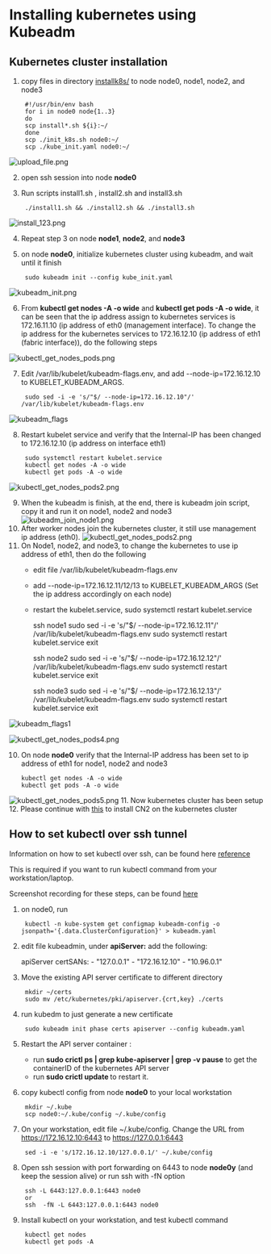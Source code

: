 # Installing kubernetes using Kubeadm

## Kubernetes cluster installation

1. copy files in directory [installk8s/](installk8s/) to node node0, node1, node2, and node3

        #!/usr/bin/env bash
        for i in node0 node{1..3}
        do
        scp install*.sh ${i}:~/
        done
        scp ./init_k8s.sh node0:~/
        scp ./kube_init.yaml node0:~/

![upload_file.png](images/upload_file.png)

2. open ssh session into node **node0**
3. Run scripts install1.sh , install2.sh and install3.sh

        ./install1.sh && ./install2.sh && ./install3.sh

![install_123.png](images/install_123.png)

4. Repeat step 3 on node **node1**, **node2**, and **node3**
5. on node **node0**, initialize kubernetes cluster using kubeadm, and wait until it finish

        sudo kubeadm init --config kube_init.yaml

![kubeadm_init.png](images/kubeadm_init.png)

6. From **kubectl get nodes -A -o wide** and **kubectl get pods -A -o wide**, it can be seen that the ip address assign to kubernetes services is 172.16.11.10 (ip address of eth0 (management interface). To change the ip address for the kubernetes services to 172.16.12.10 (ip address of eth1 (fabric interface)), do the following steps

![kubectl_get_nodes_pods.png](images/kubectl_get_nodes_pods.png)

7. Edit /var/lib/kubelet/kubeadm-flags.env, and add --node-ip=172.16.12.10 to KUBELET_KUBEADM_ARGS.

        sudo sed -i -e 's/"$/ --node-ip=172.16.12.10"/' /var/lib/kubelet/kubeadm-flags.env 

![kubeadm_flags](images/kubeadm_flags.png)

8. Restart kubelet service and verify that the Internal-IP has been changed to 172.16.12.10 (ip address on interface eth1)
        
        sudo systemctl restart kubelet.service
        kubectl get nodes -A -o wide
        kubectl get pods -A -o wide

![kubectl_get_nodes_pods2.png](images/kubectl_get_nodes_pods2.png)

9. When the kubeadm is finish, at the end, there is kubeadm join script, copy it and run it on node1, node2 and node3
![kubeadm_join_node1.png](images/kube_join_node1.png)
10. After worker nodes join the kubernetes cluster, it still use management ip address (eth0).
![kubectl_get_nodes_pods2.png](images/kubectl_get_nodes_pods3.png)
9. On Node1, node2, and node3, to change the kubernetes to use ip address of eth1, then do the following
   - edit file /var/lib/kubelet/kubeadm-flags.env
   - add --node-ip=172.16.12.11/12/13 to KUBELET_KUBEADM_ARGS (Set the ip address accordingly on each node)
   - restart the kubelet.service, sudo systemctl restart kubelet.service

        ssh node1 
        sudo sed -i -e 's/"$/ --node-ip=172.16.12.11"/' /var/lib/kubelet/kubeadm-flags.env
        sudo systemctl restart kubelet.service
        exit

        ssh node2
        sudo sed -i -e 's/"$/ --node-ip=172.16.12.12"/' /var/lib/kubelet/kubeadm-flags.env
        sudo systemctl restart kubelet.service
        exit

        ssh node3 
        sudo sed -i -e 's/"$/ --node-ip=172.16.12.13"/' /var/lib/kubelet/kubeadm-flags.env
        sudo systemctl restart kubelet.service
        exit



![kubeadm_flags1](images/kubeadm_flags1.png)

![kubectl_get_nodes_pods4.png](images/kubectl_get_nodes_pods4.png)

10. On node **node0** verify that the Internal-IP address has been set to ip address of eth1 for node1, node2 and node3

        kubectl get nodes -A -o wide
        kubectl get pods -A -o wide

![kubectl_get_nodes_pods5.png](images/kubectl_get_nodes_pods5.png)
11. Now kubernetes cluster has been setup
12. Please continue with [this](cn2_installation_v22.3.md) to install CN2 on the kubernetes cluster

## How to set kubectl over ssh tunnel

Information on how to set kubectl over ssh, can be found here [reference](https://blog.scottlowe.org/2019/07/30/adding-a-name-to-kubernetes-api-server-certificate/)

This is required if you want to run kubectl command from your workstation/laptop.


Screenshot recording for these steps, can be found [here](https://asciinema.org/a/MhG7mlJTPKY6C3P0dPYAPe8q1)


1. on node0, run 

        kubectl -n kube-system get configmap kubeadm-config -o jsonpath='{.data.ClusterConfiguration}' > kubeadm.yaml

2. edit file kubeadmin, under **apiServer:** add the following:

      apiServer
        certSANs:
        - "127.0.0.1"
        - "172.16.12.10"
        - "10.96.0.1"

3. Move the existing API server certificate to different directory

        mkdir ~/certs
        sudo mv /etc/kubernetes/pki/apiserver.{crt,key} ./certs

4. run kubedm to just generate a new certificate

        sudo kubeadm init phase certs apiserver --config kubeadm.yaml

5. Restart the API server container :
    - run **sudo crictl ps | grep kube-apiserver | grep -v pause** to get the containerID of the kubernetes API server
    - run **sudo crictl update <containerID>** to restart it.


6. copy kubectl config from node **node0** to your local workstation

        mkdir ~/.kube
        scp node0:~/.kube/config ~/.kube/config
        
7. On your workstation, edit file ~/.kube/config. Change the URL from https://172.16.12.10:6443 to https://127.0.0.1:6443

        sed -i -e 's/172.16.12.10/127.0.0.1/' ~/.kube/config

7. Open ssh session with port forwarding on 6443 to node **node0y** (and keep the session alive) or run ssh with -fN option 

        ssh -L 6443:127.0.0.1:6443 node0
        or 
        ssh  -fN -L 6443:127.0.0.1:6443 node0


8. Install kubectl on your workstation, and test kubectl command

        kubectl get nodes
        kubectl get pods -A



